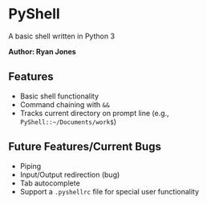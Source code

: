 # PyShell
A basic shell written in Python 3

**Author: Ryan Jones**

## Features
- Basic shell functionality
- Command chaining with `&&`
- Tracks current directory on prompt line (e.g., `PyShell::~/Documents/work$`)

## Future Features/Current Bugs
- Piping
- Input/Output redirection (bug)
- Tab autocomplete
- Support a `.pyshellrc` file for special user functionality
